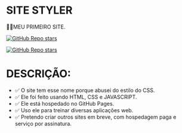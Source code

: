 # SITE STYLER
👨‍⚖️MEU PRIMEIRO SITE.

[![GitHub Repo stars](https://img.shields.io/badge/ACESSAR%20O%20REPOSITORIO-GITHUB-03A9F4?logo=github)](https://github.com/VILHALVA/STYLER)

[![GitHub Repo stars](https://img.shields.io/badge/ENTRAR%20NO-SITE-03A9F4?logo=google)](https://vilhalva.github.io/STYLER/STYLER.html)

# DESCRIÇÃO:

* ✅ O site tem esse nome porque abusei do estilo do CSS.
* ✅ Ele foi feito usando HTML, CSS e JAVASCRIPT.
* ✅ Ele está hospedado no GitHub Pages.
* ✅ Uso ele para treinar diversas aplicações web.
* ✅ Pretendo criar outros sites em breve, com hospedagem paga e serviço por assinatura.


